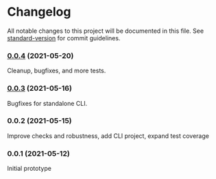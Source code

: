 # Changelog

All notable changes to this project will be documented in this file. See [standard-version](https://github.com/conventional-changelog/standard-version) for commit guidelines.

### [0.0.4](https://github.com/spautz/packagelint/compare/v0.0.3...v0.0.4) (2021-05-20)

Cleanup, bugfixes, and more tests.

### [0.0.3](https://github.com/spautz/packagelint/compare/v0.0.2...v0.0.3) (2021-05-16)

Bugfixes for standalone CLI.

### 0.0.2 (2021-05-15)

Improve checks and robustness, add CLI project, expand test coverage

### 0.0.1 (2021-05-12)

Initial prototype
